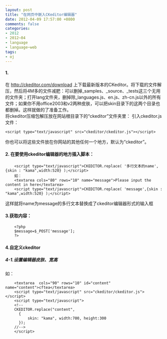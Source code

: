```yaml
---
layout: post
title: "在网页中嵌入CKeditor编辑器"
date: 2012-04-09 17:57:00 +0800
comments: false
categories:
- 2012
- 2012~04
- language
- language~web
tags:
- oj
---
```

#### 1. 
在 http://ckeditor.com/download 上下载最新版本的CKeditor。将下载的文件解压，然后将4M多的文件减肥：可以删掉_samples、_source、_tests这三个无用的文件夹；打开lang文件夹，删掉除_languages.js、en.js、zh-cn.js以外的所有文件；如果你不用office2003和v2两种皮肤，可以把skin目录下的这两个目录也都删掉。这样就做的了准备工作。  
将ckeditor压缩包解压放在网站根目录下的“ckeditor”文件夹里：
引入ckeditor.js文件：
```
<script type="text/javascript" src="ckeditor/ckeditor.js"></script>
```
你也可以将这些文件放在你网站的其他任何一个地方，默认为“ckeditor”。
 
#### 2. 在要使用ckeditor编辑器的地方插入脚本：
```
	<script type="text/javascript">CKEDITOR.replace( '多行文本的name',{skin : "kama",width:520} );</script>
	如：
	<textarea cols="80" rows="10" name="message">Please input the content in here</textarea>
	<script type="text/javascript">CKEDITOR.replace( 'message',{skin : "kama",width:520} );</script>
```
这样就将name为message的多行文本替换成了ckeditor编辑器形式的输入框
 
#### 3.获取内容：
```
	<?php
	$message=$_POST['message'];
	?>
``` 
#### 4.自定义ckeditor
##### 4-1.设置编辑器皮肤、宽高
如：
```
	<textarea  cols="90" rows="10" id="content" name="content">cftea</textarea>
	<script type="text/javascript" src="ckeditor/ckeditor.js"></script>
	<script type="text/javascript">
	<!--
	CKEDITOR.replace("content",
	  {
	      skin: "kama", width:700, height:300
	  });
	//-->
	</script>
```

